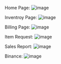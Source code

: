 Home Page:
![image](https://github.com/raja67m/BillingSystem/assets/106435553/85d757a9-acb7-4d18-b977-2cb2a5b35484)

Inventroy Page:
![image](https://github.com/raja67m/BillingSystem/assets/106435553/a2523826-bae9-4ef9-a78c-67f6de3d589c)

Billing Page:
![image](https://github.com/raja67m/BillingSystem/assets/106435553/915bbf3f-6c00-484f-ae25-0687a14dd8dc)

Item Request:
![image](https://github.com/raja67m/BillingSystem/assets/106435553/b5a6efef-ca51-41fc-8250-7193d6594b25)

Sales Report:
![image](https://github.com/raja67m/BillingSystem/assets/106435553/4fb52cf1-0e7e-4ca6-8fba-9508564a137d)

Binance:
![image](https://github.com/raja67m/BillingSystem/assets/106435553/7bc2abc8-95b5-4193-987c-558362d5c280)

